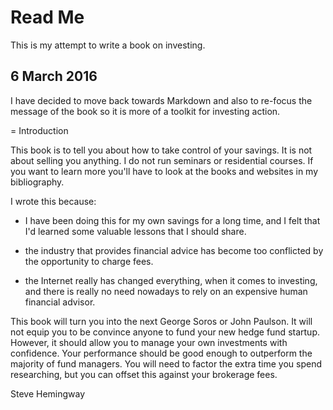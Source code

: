# Read Me #
This is my attempt to write a book on investing.

## 6 March  2016 ##
I have decided to move back towards Markdown and also to re-focus the message of the book so it is more of a toolkit for investing action. 

= Introduction

This book is to tell you about how to take control of your savings. 
It is not about selling you anything. I do not run seminars or residential courses. If you want to learn more you'll have to look at the books and websites in my bibliography.

I wrote this because:

* I have been doing this for my own savings for a long time, and I felt that I'd learned some valuable lessons that I should share.

* the industry that provides financial advice has become too conflicted by the opportunity to charge fees.

* the Internet really has changed everything, when it comes to investing, and there is really no need nowadays to rely on an expensive human financial advisor.


This book will  turn you into the next George Soros or John Paulson. It will not equip you to be convince anyone to fund your new hedge fund startup.  However, it should allow you to manage your own investments with confidence. Your performance should be good enough to outperform the  majority of fund managers. You will need to factor the extra time you spend researching, but you can offset this against your brokerage fees.

<!---
this is a comment.
-->

Steve Hemingway
